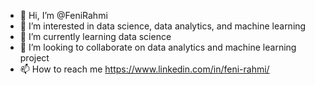 - 👋 Hi, I’m @FeniRahmi
- 👀 I’m interested in data science, data analytics, and machine learning
- 🌱 I’m currently learning data science
- 💞️ I’m looking to collaborate on data analytics and machine learning project
- 📫 How to reach me https://www.linkedin.com/in/feni-rahmi/

<!---
FeniRahmi/FeniRahmi is a ✨ special ✨ repository because its `README.md` (this file) appears on your GitHub profile.
You can click the Preview link to take a look at your changes.
--->
